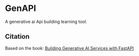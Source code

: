 # GenAPI

A generative ai Api building learning tool.

## Citation
Based on the book: [ Building Generative AI Services with FastAPI](https://github.com/Ali-Parandeh/building-generative-ai-services)
